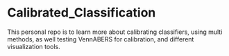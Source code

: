 # Calibrated_Classification
This personal repo is to learn more about calibrating classifiers, using multi methods, as well testing VennABERS for calibration, and different visualization tools.
